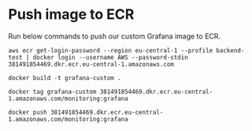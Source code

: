 # Push image to ECR
Run below commands to push our custom Grafana image to ECR.
```
aws ecr get-login-password --region eu-central-1 --profile backend-test | docker login --username AWS --password-stdin 381491854469.dkr.ecr.eu-central-1.amazonaws.com
```

```
docker build -t grafana-custom .
```

```
docker tag grafana-custom 381491854469.dkr.ecr.eu-central-1.amazonaws.com/monitoring:grafana
```

```
docker push 381491854469.dkr.ecr.eu-central-1.amazonaws.com/monitoring:grafana
```